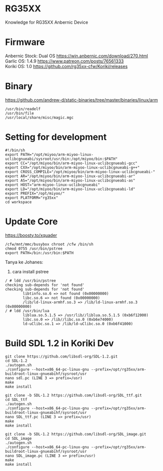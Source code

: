 # RG35XX
Knowledge for RG35XX Anbernic Device

# Firmware
Anbernic Stock: Dual OS https://win.anbernic.com/download/270.html  
Garlic OS: 1.4.9 https://www.patreon.com/posts/76561333  
Koriki OS: 1.0 https://github.com/rg35xx-cfw/Koriki/releases  

# Binary
https://github.com/andrew-d/static-binaries/tree/master/binaries/linux/arm  
```
/usr/bin/readelf
/usr/bin/file
/usr/local/share/misc/magic.mgc
```

# Setting for development
```shell
#!/bin/sh
export PATH="/opt/miyoo/arm-miyoo-linux-uclibcgnueabi/sysroot/usr/bin:/opt/miyoo/bin:$PATH"
export CC="/opt/miyoo/bin/arm-miyoo-linux-uclibcgnueabi-gcc"
export CXX="/opt/miyoo/bin/arm-miyoo-linux-uclibcgnueabi-g++"
export CROSS_COMPILE="/opt/miyoo/bin/arm-miyoo-linux-uclibcgnueabi-"
export AR="/opt/miyoo/bin/arm-miyoo-linux-uclibcgnueabi-ar"
export AS="/opt/miyoo/bin/arm-miyoo-linux-uclibcgnueabi-as"
export HOST="arm-miyoo-linux-uclibcgnueabi"
export LD="/opt/miyoo/bin/arm-miyoo-linux-uclibcgnueabi-ld"
export PREFIX="/opt/miyoo/"
export PLATFORM="rg35xx"
cd workspace
```

# Update Core
https://boosty.to/xquader  

```shell
/cfw/mnt/mmc/busybox chroot /cfw /bin/sh
chmod 0755 /usr/bin/pstree
export PATH=/bin:/usr/bin:$PATH
```

Tanya ke Johanes:
1. cara install pstree

```shell
/ # ldd /usr/bin/pstree
checking sub-depends for 'not found'
checking sub-depends for 'not found'
        libtinfo.so.6 => not found (0x00000000)
        libc.so.6 => not found (0x00000000)
        /lib/ld-linux-armhf.so.3 => /lib/ld-linux-armhf.so.3 (0x00000000)
/ # ldd /usr/bin/lua
        liblua.so.5.1.5 => /usr/lib//liblua.so.5.1.5 (0xb6f12000)
        libc.so.0 => /lib//libc.so.0 (0xb6e74000)
        ld-uClibc.so.1 => /lib/ld-uClibc.so.0 (0xb6f41000)
```

# Build SDL 1.2 in Koriki Dev
```shell
git clone https://github.com/libsdl-org/SDL-1.2.git
cd SDL-1.2
./autogen.sh
./configure --host=x86_64-pc-linux-gnu --prefix=/opt/rg35xx/arm-buildroot-linux-gnueabihf/sysroot/usr
nano sdl.pc (LINE 3 => prefix=/usr)
make
make install

git clone -b SDL-1.2 https://github.com/libsdl-org/SDL_ttf.git
cd SDL_ttf
./autogen.sh
./configure --host=x86_64-pc-linux-gnu --prefix=/opt/rg35xx/arm-buildroot-linux-gnueabihf/sysroot/usr
nano SDL_ttf.pc (LINE 3 => prefix=/usr)
make
make install

git clone -b SDL-1.2 https://github.com/libsdl-org/SDL_image.git
cd SDL_image
./autogen.sh
./configure --host=x86_64-pc-linux-gnu --prefix=/opt/rg35xx/arm-buildroot-linux-gnueabihf/sysroot/usr
nano SDL_image.pc (LINE 3 => prefix=/usr)
make
make install

```
